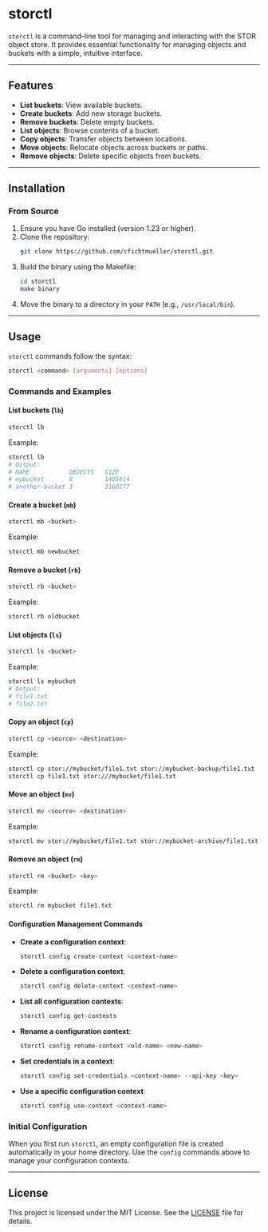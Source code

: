 # storctl

`storctl` is a command-line tool for managing and interacting with the STOR object store. It provides essential functionality for managing objects and buckets with a simple, intuitive interface.

---

## Features

- **List buckets**: View available buckets.
- **Create buckets**: Add new storage buckets.
- **Remove buckets**: Delete empty buckets.
- **List objects**: Browse contents of a bucket.
- **Copy objects**: Transfer objects between locations.
- **Move objects**: Relocate objects across buckets or paths.
- **Remove objects**: Delete specific objects from buckets.

---

## Installation

### From Source
1. Ensure you have Go installed (version 1.23 or higher).
2. Clone the repository:
   ```bash
   git clone https://github.com/cfichtmueller/storctl.git
   ```
3. Build the binary using the Makefile:
   ```bash
   cd storctl
   make binary
   ```
4. Move the binary to a directory in your `PATH` (e.g., `/usr/local/bin`).

---

## Usage

`storctl` commands follow the syntax:
```bash
storctl <command> [arguments] [options]
```

### Commands and Examples

#### List buckets (`lb`)
```bash
storctl lb
```
Example:
```bash
storctl lb 
# Output:
# NAME           OBJECTS   SIZE
# mybucket       8         1405614
# another-bucket 3         3160277
```

#### Create a bucket (`mb`)
```bash
storctl mb <bucket>
```
Example:
```bash
storctl mb newbucket
```

#### Remove a bucket (`rb`)
```bash
storctl rb <bucket>
```
Example:
```bash
storctl rb oldbucket
```

#### List objects (`ls`)
```bash
storctl ls <bucket>
```
Example:
```bash
storctl ls mybucket
# Output:
# file1.txt
# file2.txt
```

#### Copy an object (`cp`)
```bash
storctl cp <source> <destination>
```
Example:
```bash
storctl cp stor://mybucket/file1.txt stor://mybucket-backup/file1.txt
storctl cp file1.txt stor:///mybucket/file1.txt
```

#### Move an object (`mv`)
```bash
storctl mv <source> <destination>
```
Example:
```bash
storctl mv stor://mybucket/file1.txt stor://mybucket-archive/file1.txt
```

#### Remove an object (`rm`)
```bash
storctl rm <bucket> <key>
```
Example:
```bash
storctl rm mybucket file1.txt
```

#### Configuration Management Commands

- **Create a configuration context**:
  ```bash
  storctl config create-context <context-name>
  ```
- **Delete a configuration context**:
  ```bash
  storctl config delete-context <context-name>
  ```
- **List all configuration contexts**:
  ```bash
  storctl config get-contexts
  ```
- **Rename a configuration context**:
  ```bash
  storctl config rename-context <old-name> <new-name>
  ```
- **Set credentials in a context**:
  ```bash
  storctl config set-credentials <context-name> --api-key <key>
  ```
- **Use a specific configuration context**:
  ```bash
  storctl config use-context <context-name>
  ```

### Initial Configuration

When you first run `storctl`, an empty configuration file is created automatically in your home directory. Use the `config` commands above to manage your configuration contexts.

---

## License

This project is licensed under the MIT License. See the [LICENSE](LICENSE) file for details.

